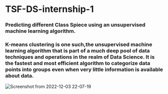 # TSF-DS-internship-1
### Predicting different Class Spiece using an unsupervised machine learning algorithm. 

### K-means clustering is one such,the unsupervised machine learning algorithm that is part of a much deep pool of data techniques and operations in the realm of Data Science. It is the fastest and most efficient algorithm to categorize data points into groups even when very little information is available about data.

![Screenshot from 2022-12-03 22-07-19](https://user-images.githubusercontent.com/90087006/205451958-ba20fcaa-17a4-4648-9af3-bff7b8ad2963.png)
